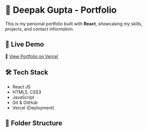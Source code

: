 # 💼 Deepak Gupta - Portfolio

This is my personal portfolio built with **React**, showcasing my skills, projects, and contact information.

## 🚀 Live Demo
🔗 [View Portfolio on Vercel](https://deepak-portfolio-lac.vercel.app)

## 🛠️ Tech Stack
- React JS
- HTML5, CSS3
- JavaScript
- Git & GitHub
- Vercel (Deployment)

## 📁 Folder Structure
